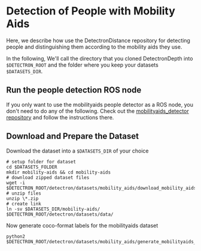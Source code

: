 # Detection of People with Mobility Aids

Here, we describe how use the DetectronDistance repository for detecting people and distinguishing them according to the mobility aids they use.

In the following, We'll call the directory that you cloned DetectronDepth into `$DETECTRON_ROOT` and the folder where you keep your datasets `$DATASETS_DIR`. 

## Run the people detection ROS node

If you only want to use the mobilityaids people detector as a ROS node, you don't need to do any of the following. Check out the [mobilityaids_detector repository](https://github.com/marinaKollmitz/mobilityaids_detector) and follow the instructions there.

## Download and Prepare the Dataset

Download the dataset into a `$DATASETS_DIR` of your choice

```
# setup folder for dataset
cd $DATASETS_FOLDER
mkdir mobility-aids && cd mobility-aids
# download zipped dataset files
wget -i $DETECTRON_ROOT/detectron/datasets/mobility_aids/download_mobility_aids.txt
# unzip files
unzip \*.zip
# create link
ln -sv $DATASETS_DIR/mobility-aids/ $DETECTRON_ROOT/detectron/datasets/data/
```

Now generate coco-format labels for the mobilityaids dataset

```
python2 $DETECTRON_ROOT/detectron/datasets/mobility_aids/generate_mobilityaids_coco_labels.py
```
